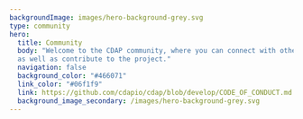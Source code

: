 ```yaml
---
backgroundImage: images/hero-background-grey.svg
type: community
hero:
  title: Community
  body: "Welcome to the CDAP community, where you can connect with other users and contributors, get help, 
  as well as contribute to the project."
  navigation: false
  background_color: "#466071"
  link_color: "#06f1f9"
  link: https://github.com/cdapio/cdap/blob/develop/CODE_OF_CONDUCT.md
  background_image_secondary: /images/hero-background-grey.svg
---
```

